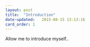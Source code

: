 ```yaml
---
layout: post
title:  "Introduction"
date-updated:   2015-08-15 13:13:16
card_order: 1
---
```

Allow me to introduce myself..